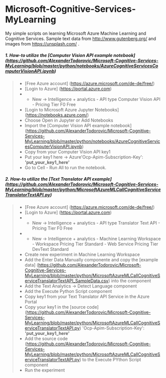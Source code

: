 # Microsoft-Cognitive-Services-MyLearning
My simple scripts on learning Microsoft Azure Machine Learning and Cognitive Services. Sample text data from http://www.gutenberg.org/ and images from https://unsplash.com/ .

##### 1. How-to utilize the [Computer Vision API example notebook] (https://github.com/AlexanderTodorovic/Microsoft-Cognitive-Services-MyLearning/blob/master/python/notebooks/AzureCognitiveServicesComputerVisionAPI.ipynb)
> * [Free Azure account] (https://azure.microsoft.com/de-de/free/)
> * [Login to Azure] (https://portal.azure.com)
> * + New -> Intelligence + analytics - API type Computer Vision API - Pricing Tier F0 Free
> * [Login to Microsoft Azure Jupyter Notebooks] (https://notebooks.azure.com/)
> * Choose Open in Jupyter or Add Notebooks
> * Import the [Computer Vision API example notebook] (https://github.com/AlexanderTodorovic/Microsoft-Cognitive-Services-MyLearning/blob/master/python/notebooks/AzureCognitiveServicesComputerVisionAPI.ipynb)
> * Copy from your Computer Vision API key1
> * Put your key1 here -> Azure'Ocp-Apim-Subscription-Key': __'put_your_key1_here'__
> * Go to Cell - Run All to run the notebook.

##### 2. How-to utilize the [Text Translator API example] (https://github.com/AlexanderTodorovic/Microsoft-Cognitive-Services-MyLearning/blob/master/python/MicrosoftAzureMLCallCognitiveServiceTranslatorTextAPI.py)
> * [Free Azure account] (https://azure.microsoft.com/de-de/free/)
> * [Login to Azure] (https://portal.azure.com)
> * + New -> Intelligence + analytics - API type Translator Text API - Pricing Tier F0 Free
> * + New -> Intelligence + analytics - Machine Learning Workspace - Workspace Pricing Tier Standard - Web Service Pricing Tier DevText Standard
> * Create new experiment in Machine Learning Workspace
> * Add the Enter Data Manually componente and copy the [example data] (https://github.com/AlexanderTodorovic/Microsoft-Cognitive-Services-MyLearning/blob/master/python/MicrosoftAzureMLCallCognitiveServiceTranslatorTextAPI_SampleData.csv) into the component
> * Add the Text Analytics -> Detect Language component
> * Add the Execute Python Script component
> * Copy key1 from your Text Translator API Service in the Azure Portal
> * Copy your key1 in the [source code] (https://github.com/AlexanderTodorovic/Microsoft-Cognitive-Services-MyLearning/blob/master/python/MicrosoftAzureMLCallCognitiveServiceTranslatorTextAPI.py) 'Ocp-Apim-Subscription-Key': __'put_your_key1_here'__
> * Add the source code (https://github.com/AlexanderTodorovic/Microsoft-Cognitive-Services-MyLearning/blob/master/python/MicrosoftAzureMLCallCognitiveServiceTranslatorTextAPI.py) to the Execute PYthon Script component
> * Run the experiment
